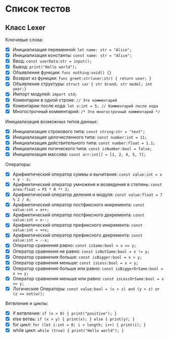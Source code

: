 # Список тестов

## Класс Lexer

Ключевые слова:

- [x] Инициализация переменной: `let name: str = "Alice";`
- [x] Инициализация константы: `const name: str = "Alice";`
- [x] Ввод: `const userData:str = input();`
- [x] Вывод: `print("Hello world");`
- [x] Объявление функции: `func nothing:void() {}`
- [x] Возврат из функции: `func greet:str(user:str) { return user; }`
- [x] Объявление структуры: `struct car { str brand; str model; int year;}`
- [x] Импорт модулей: `import std;`
- [x] Коментарии в одной строке: `// Это комментарий`
- [x] Коментарии после кода: `let x:int = 5; // Комментарий после кода`
- [x] Многострочный комментарий: `/* Это многострочный комментарий */`

Инициализация возможных типов данных:

- [x] Инициализация строкового типа: `const string:str = "text";`
- [x] Инициализация целочисленного типа: `const number:int = 11;`
- [x] Инициализация действительного типа: `const number:float = 1.1;`
- [x] Инициализация логического типа: `const isNumber:bool = false;`
- [x] Инициализация массива: `const arr:int[] = [1, 2, 4, 5, 7];`

Операторы:

- [x] Арифметический оператор суммы и вычитания: `const value:int = x + y - z;`
- [x] Арифметический оператор умноженя и возведения в степень: `const area:float = PI * R ** 2;`
- [x] Арифметический оператор деления и модуля: `const value:float = 7 % 2 / 4;`
- [x] Арифметический оператор постфиксного инкремента: `const value:int = x++;`
- [x] Арифметический оператор постфиксного декремента: `const value:int = x--;`
- [x] Арифметический оператор префиксного инкремента: `const value:int = ++x;`
- [x] Арифметический оператор префиксного декремента: `const value:int = --x;`
- [x] Оператор сравнения равно: `const isSame:bool = x == y;`
- [x] Оператор сравнения не равно: `const isNotSame:bool = x != y;`
- [x] Оператор сравнения больше: `const isBigger:bool = x > y;`
- [x] Оператор сравнения меньше: `const isLess:bool = x < y;`
- [x] Оператор сравнения больше или равно: `const isBiggerOrSame:bool = x >= y;`
- [x] Оператор сравнения меньше или равно: `const isLessOrSame:bool = x <= y;`
- [x] Логические Операторы: `const value:bool = (x > z) and (y > z) or (z == not(w));`

Ветвление и циклы:

- [x] if ветвление: `if (x > 0) { print("positive"); }`
- [x] else ветвь: `if (x > y) { print(x); } else { print(y); }`
- [x] for цикл: `for (let i:int = 0; i < length; i++) { print(i); }`
- [x] while цикл: `while (true) { print("Hello world"); }`
